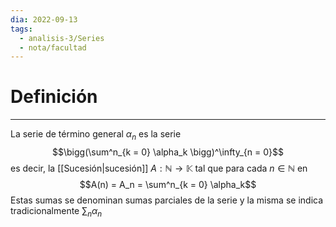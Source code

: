 ```yaml
---
dia: 2022-09-13
tags:
  - analisis-3/Series
  - nota/facultad
---
```

# Definición
---
La serie de término general $\alpha_n$ es la serie $$\bigg(\sum^n_{k = 0} \alpha_k \bigg)^\infty_{n = 0}$$ es decir, la [[Sucesión|sucesión]] $A : \mathbb{N} \to \mathbb{K}$ tal que para cada $n \in \mathbb{N}$ en $$A(n) = A_n = \sum^n_{k = 0} \alpha_k$$
Estas sumas se denominan sumas parciales de la serie y la misma se indica tradicionalmente $\sum_n \alpha_n$ 
